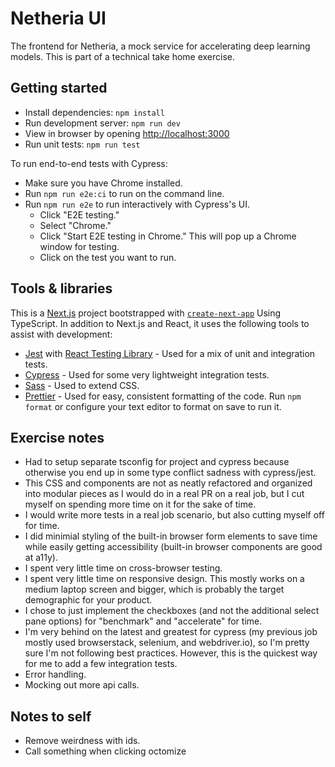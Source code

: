 # Netheria UI

The frontend for Netheria, a mock service for accelerating deep learning models.
This is part of a technical take home exercise.

## Getting started

- Install dependencies: `npm install`
- Run development server: `npm run dev`
- View in browser by opening [http://localhost:3000](http://localhost:3000)
- Run unit tests: `npm run test`

To run end-to-end tests with Cypress:

- Make sure you have Chrome installed.
- Run `npm run e2e:ci` to run on the command line.
- Run `npm run e2e` to run interactively with Cypress's UI.
  - Click "E2E testing."
  - Select "Chrome."
  - Click "Start E2E testing in Chrome." This will pop up a Chrome window for
    testing.
  - Click on the test you want to run.

## Tools & libraries

This is a [Next.js](https://nextjs.org/) project bootstrapped with
[`create-next-app`](https://github.com/vercel/next.js/tree/canary/packages/create-next-app)
Using TypeScript. In addition to Next.js and React, it uses the following tools
to assist with development:

- [Jest](https://jestjs.io/) with
  [React Testing Library](https://testing-library.com/docs/react-testing-library/intro/) -
  Used for a mix of unit and integration tests.
- [Cypress](https://www.cypress.io/) - Used for some very lightweight
  integration tests.
- [Sass](https://sass-lang.com/) - Used to extend CSS.
- [Prettier](https://prettier.io/) - Used for easy, consistent formatting of the
  code. Run `npm format` or configure your text editor to format on save to run
  it.

## Exercise notes

- Had to setup separate tsconfig for project and cypress because otherwise you
  end up in some type conflict sadness with cypress/jest.
- This CSS and components are not as neatly refactored and organized into
  modular pieces as I would do in a real PR on a real job, but I cut myself on
  spending more time on it for the sake of time.
- I would write more tests in a real job scenario, but also cutting myself off
  for time.
- I did minimial styling of the built-in browser form elements to save time
  while easily getting accessibility (built-in browser components are good at
  a11y).
- I spent very little time on cross-browser testing.
- I spent very little time on responsive design. This mostly works on a medium
  laptop screen and bigger, which is probably the target demographic for your
  product.
- I chose to just implement the checkboxes (and not the additional select pane
  options) for "benchmark" and "accelerate" for time.
- I'm very behind on the latest and greatest for cypress (my previous job mostly
  used browserstack, selenium, and webdriver.io), so I'm pretty sure I'm not
  following best practices. However, this is the quickest way for me to add a
  few integration tests.
- Error handling.
- Mocking out more api calls.

## Notes to self

- Remove weirdness with ids.
- Call something when clicking octomize
